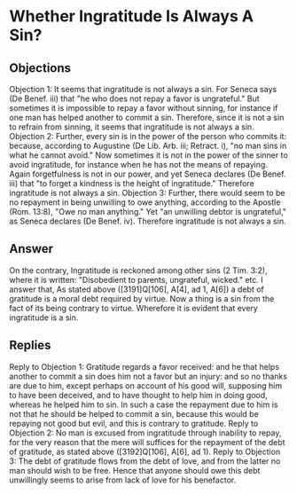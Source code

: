 # Whether Ingratitude Is Always A Sin?
## Objections
Objection 1: It seems that ingratitude is not always a sin. For Seneca says (De Benef. iii) that "he who does not repay a favor is ungrateful." But sometimes it is impossible to repay a favor without sinning, for instance if one man has helped another to commit a sin. Therefore, since it is not a sin to refrain from sinning, it seems that ingratitude is not always a sin.
Objection 2: Further, every sin is in the power of the person who commits it: because, according to Augustine (De Lib. Arb. iii; Retract. i), "no man sins in what he cannot avoid." Now sometimes it is not in the power of the sinner to avoid ingratitude, for instance when he has not the means of repaying. Again forgetfulness is not in our power, and yet Seneca declares (De Benef. iii) that "to forget a kindness is the height of ingratitude." Therefore ingratitude is not always a sin.
Objection 3: Further, there would seem to be no repayment in being unwilling to owe anything, according to the Apostle (Rom. 13:8), "Owe no man anything." Yet "an unwilling debtor is ungrateful," as Seneca declares (De Benef. iv). Therefore ingratitude is not always a sin.
## Answer
On the contrary, Ingratitude is reckoned among other sins (2 Tim. 3:2), where it is written: "Disobedient to parents, ungrateful, wicked." etc.
I answer that, As stated above ([3191]Q[106], A[4], ad 1, A[6]) a debt of gratitude is a moral debt required by virtue. Now a thing is a sin from the fact of its being contrary to virtue. Wherefore it is evident that every ingratitude is a sin.
## Replies
Reply to Objection 1: Gratitude regards a favor received: and he that helps another to commit a sin does him not a favor but an injury: and so no thanks are due to him, except perhaps on account of his good will, supposing him to have been deceived, and to have thought to help him in doing good, whereas he helped him to sin. In such a case the repayment due to him is not that he should be helped to commit a sin, because this would be repaying not good but evil, and this is contrary to gratitude.
Reply to Objection 2: No man is excused from ingratitude through inability to repay, for the very reason that the mere will suffices for the repayment of the debt of gratitude, as stated above ([3192]Q[106], A[6], ad 1).
Reply to Objection 3: The debt of gratitude flows from the debt of love, and from the latter no man should wish to be free. Hence that anyone should owe this debt unwillingly seems to arise from lack of love for his benefactor.